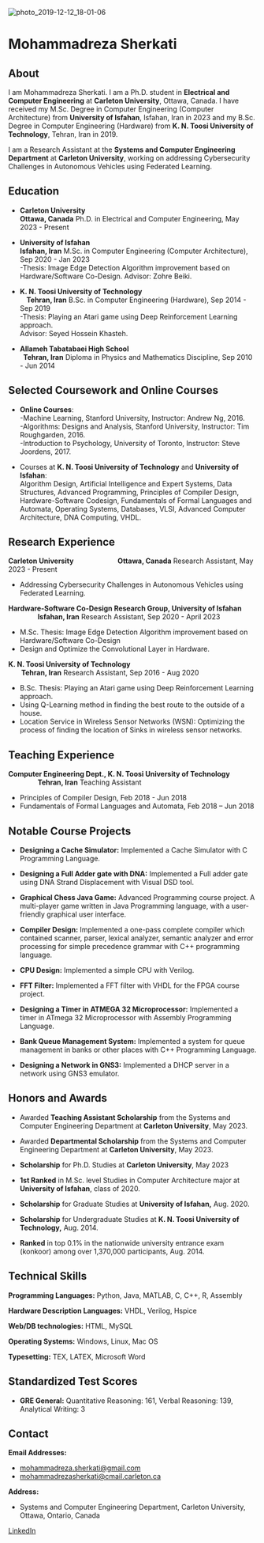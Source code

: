 ![photo_2019-12-12_18-01-06](https://user-images.githubusercontent.com/57326469/70792800-3db55e00-1daf-11ea-87f6-7d11f81146b3.jpg)

# Mohammadreza Sherkati 



## About

I am Mohammadreza Sherkati. I am a Ph.D. student in <b>Electrical and Computer Engineering</b> at <b>Carleton University</b>, Ottawa, Canada. I have received my M.Sc. Degree in Computer Engineering (Computer Architecture) from <b>University of Isfahan</b>, Isfahan, Iran in 2023 and my B.Sc. Degree in Computer Engineering (Hardware) from <b>K. N. Toosi University of Technology</b>, Tehran, Iran in 2019.

I am a Research Assistant at the <b>Systems and Computer Engineering Department</b> at <b>Carleton University</b>, working on addressing Cybersecurity Challenges in Autonomous Vehicles using Federated Learning.


## Education
- **Carleton University &nbsp; &nbsp; &nbsp; &nbsp; &nbsp; &nbsp; &nbsp; &nbsp; &nbsp; &nbsp; &nbsp; &nbsp; &nbsp; &nbsp; &nbsp; &nbsp; &nbsp; &nbsp; &nbsp; &nbsp; &nbsp; &nbsp; &nbsp; &nbsp; &nbsp; &nbsp; &nbsp; &nbsp; &nbsp; &nbsp; &nbsp; &nbsp; &nbsp; &nbsp; &nbsp; &nbsp; &nbsp; &nbsp; &nbsp; &nbsp; &nbsp; &nbsp; &nbsp; &nbsp; &nbsp; &nbsp; &nbsp; &nbsp; &nbsp; &nbsp; &nbsp; &nbsp;         Ottawa, Canada**
Ph.D. in Electrical and Computer Engineering, May 2023 - Present<br>

- **University of Isfahan &nbsp; &nbsp; &nbsp; &nbsp; &nbsp; &nbsp; &nbsp; &nbsp; &nbsp; &nbsp; &nbsp; &nbsp; &nbsp; &nbsp; &nbsp; &nbsp; &nbsp; &nbsp; &nbsp; &nbsp; &nbsp; &nbsp; &nbsp; &nbsp; &nbsp; &nbsp; &nbsp; &nbsp; &nbsp; &nbsp; &nbsp; &nbsp; &nbsp; &nbsp; &nbsp; &nbsp; &nbsp; &nbsp; &nbsp; &nbsp; &nbsp; &nbsp; &nbsp; &nbsp; &nbsp; &nbsp; &nbsp; &nbsp; &nbsp; &nbsp; &nbsp;         Isfahan, Iran**
M.Sc. in Computer Engineering (Computer Architecture), Sep 2020 - Jan 2023<br>
-Thesis: Image Edge Detection Algorithm improvement based on Hardware/Software Co-Design. Advisor: Zohre Beiki.

- **K. N. Toosi University of Technology &nbsp; &nbsp; &nbsp; &nbsp; &nbsp; &nbsp; &nbsp; &nbsp; &nbsp; &nbsp; &nbsp; &nbsp; &nbsp; &nbsp; &nbsp; &nbsp; &nbsp; &nbsp; &nbsp; &nbsp; &nbsp; &nbsp; &nbsp; &nbsp; &nbsp; &nbsp; &nbsp; &nbsp; &nbsp; &nbsp; &nbsp; &nbsp; &nbsp; &nbsp; &nbsp; &nbsp; &nbsp;         Tehran, Iran**
B.Sc. in Computer Engineering (Hardware), Sep 2014 - Sep 2019<br>
-Thesis: Playing an Atari game using Deep Reinforcement Learning approach.     
Advisor: Seyed Hossein Khasteh.

- **Allameh Tabatabaei High School &nbsp; &nbsp; &nbsp; &nbsp; &nbsp; &nbsp; &nbsp; &nbsp; &nbsp; &nbsp; &nbsp; &nbsp; &nbsp; &nbsp; &nbsp; &nbsp; &nbsp; &nbsp; &nbsp; &nbsp; &nbsp; &nbsp; &nbsp; &nbsp; &nbsp; &nbsp; &nbsp; &nbsp; &nbsp; &nbsp; &nbsp; &nbsp; &nbsp; &nbsp; &nbsp; &nbsp; &nbsp; &nbsp; &nbsp; &nbsp; Tehran, Iran**
Diploma in Physics and Mathematics Discipline, Sep 2010 - Jun 2014



## Selected Coursework and Online Courses

- <b>Online Courses</b>:<br>
-Machine Learning, Stanford University, Instructor: Andrew Ng, 2016.<br>
-Algorithms: Designs and Analysis, Stanford University, Instructor: Tim Roughgarden, 2016.<br>
-Introduction to Psychology, University of Toronto, Instructor: Steve Joordens, 2017.

- Courses at <b>K. N. Toosi University of Technology</b> and <b>University of Isfahan</b>:<br>
Algorithm Design, Artificial Intelligence and Expert Systems, Data Structures, Advanced Programming,
Principles of Compiler Design, Hardware-Software Codesign, Fundamentals of Formal Languages
and Automata, Operating Systems, Databases, VLSI, Advanced Computer Architecture, DNA Computing, VHDL.


## Research Experience

**Carleton University &nbsp; &nbsp; &nbsp; &nbsp; &nbsp; &nbsp; &nbsp; &nbsp; &nbsp; &nbsp; &nbsp; &nbsp; &nbsp; Ottawa, Canada**
Research Assistant, May 2023 - Present
- Addressing Cybersecurity Challenges in Autonomous Vehicles using Federated Learning.

**Hardware-Software Co-Design Research Group, University of Isfahan &nbsp; &nbsp; &nbsp; &nbsp; &nbsp; &nbsp; &nbsp; &nbsp; &nbsp; &nbsp; &nbsp; &nbsp; &nbsp; Isfahan, Iran**
Research Assistant, Sep 2020 - April 2023
- M.Sc. Thesis: Image Edge Detection Algorithm improvement based on Hardware/Software Co-Design
- Design and Optimize the Convolutional Layer in Hardware.

**K. N. Toosi University of Technology &nbsp; &nbsp; &nbsp; &nbsp; &nbsp; &nbsp; &nbsp; &nbsp; &nbsp; &nbsp; &nbsp; &nbsp; &nbsp; &nbsp; &nbsp; &nbsp; &nbsp; &nbsp; &nbsp; &nbsp; &nbsp; &nbsp; &nbsp; &nbsp; &nbsp; &nbsp; &nbsp; &nbsp; &nbsp; &nbsp; &nbsp; &nbsp; &nbsp; &nbsp; &nbsp; &nbsp; &nbsp; &nbsp; &nbsp; &nbsp; &nbsp; &nbsp; Tehran, Iran**
Research Assistant, Sep 2016 - Aug 2020
- B.Sc. Thesis: Playing an Atari game using Deep Reinforcement Learning approach.
- Using Q-Learning method in finding the best route to the outside of a house.
- Location Service in Wireless Sensor Networks (WSN): Optimizing the process of
finding the location of Sinks in wireless sensor networks.



## Teaching Experience


**Computer Engineering Dept., K. N. Toosi University of Technology &nbsp; &nbsp; &nbsp; &nbsp; &nbsp; &nbsp; &nbsp; &nbsp; &nbsp; &nbsp; &nbsp; &nbsp; &nbsp; &nbsp; &nbsp; &nbsp; &nbsp; Tehran, Iran**
Teaching Assistant
- Principles of Compiler Design, Feb 2018 - Jun 2018
- Fundamentals of Formal Languages and Automata, Feb 2018 – Jun 2018


## Notable Course Projects


- **Designing a Cache Simulator:** Implemented a Cache Simulator with C Programming Language.

- **Designing a Full Adder gate with DNA:** Implemented a Full adder gate using DNA Strand Displacement with Visual DSD tool.

- **Graphical Chess Java Game:** Advanced Programming course project. A multi-player game written
in Java Programming language, with a user-friendly graphical user interface.

- **Compiler Design:** Implemented a one-pass complete compiler which contained scanner, parser,
lexical analyzer, semantic analyzer and error processing for simple precedence grammar with C++
programming language.

- **CPU Design:** Implemented a simple CPU with Verilog.

- **FFT Filter:** Implemented a FFT filter with VHDL for the FPGA course project.

- **Designing a Timer in ATMEGA 32 Microprocessor:** Implemented a timer in ATmega 32 Microprocessor with Assembly Programming Language.

- **Bank Queue Management System:** Implemented a system for queue management in banks or other places with C++ Programming Language.

- **Designing a Network in GNS3:** Implemented a DHCP server in a network using GNS3 emulator.

## Honors and Awards



- Awarded <b>Teaching Assistant Scholarship</b> from the Systems and Computer Engineering Department
at <b>Carleton University</b>, May 2023.

- Awarded <b>Departmental Scholarship</b> from the Systems and Computer Engineering Department
at <b>Carleton University</b>, May 2023.

- <b>Scholarship</b> for Ph.D. Studies at <b>Carleton University</b>, May 2023

- <b>1st Ranked</b> in M.Sc. level Studies in Computer Architecture major at <b>University of Isfahan</b>, class
of 2020.

- <b>Scholarship</b> for Graduate Studies at <b>University of Isfahan,</b> Aug. 2020.<br>

- <b>Scholarship</b> for Undergraduate Studies at <b>K. N. Toosi University of Technology,</b> Aug. 2014.<br>

- <b>Ranked</b> in top 0.1% in the nationwide university entrance exam (konkoor) among over 1,370,000 participants, Aug. 2014.


## Technical Skills


**Programming Languages:** Python, Java, MATLAB, C, C++, R, Assembly

**Hardware Description Languages:** VHDL, Verilog, Hspice

**Web/DB technologies:** HTML, MySQL

**Operating Systems:** Windows, Linux, Mac OS

**Typesetting:** TEX, LATEX, Microsoft Word

## Standardized Test Scores


- <b>GRE General:</b> Quantitative Reasoning: 161, Verbal Reasoning: 139, Analytical Writing: 3

## Contact

**Email Addresses:**
- mohammadreza.sherkati@gmail.com
- mohammadrezasherkati@cmail.carleton.ca



**Address:**
- Systems and Computer Engineering Department, Carleton University, Ottawa, Ontario, Canada


[LinkedIn](https://www.linkedin.com/in/mohammadreza-sherkati-ba7971124/)
